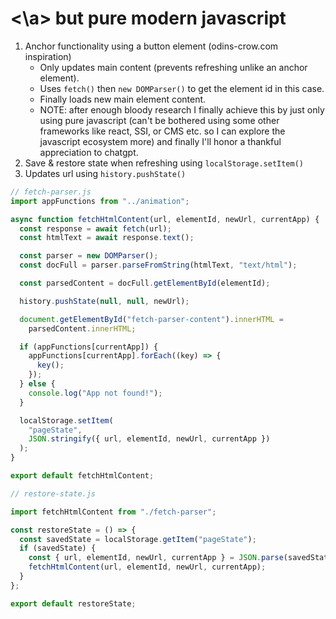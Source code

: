# <\a> but pure modern javascript 
1.  Anchor functionality using a button element (odins-crow.com inspiration)
	- Only updates main content (prevents refreshing unlike an anchor element).
	- Uses `fetch()` then `new DOMParser()` to get the element id in this case.
	- Finally loads new main element content.
	- NOTE: after enough bloody research I finally achieve this by just only using pure javascript (can't be bothered using some other frameworks like react, SSI, or CMS etc. so I can explore the javascript ecosystem more) and finally I'll honor a thankful appreciation to chatgpt.
 2. Save & restore state when refreshing using `localStorage.setItem()`
3. Updates url using `history.pushState()`

```javascript
// fetch-parser.js
import appFunctions from "../animation";

async function fetchHtmlContent(url, elementId, newUrl, currentApp) {
  const response = await fetch(url);
  const htmlText = await response.text();

  const parser = new DOMParser();
  const docFull = parser.parseFromString(htmlText, "text/html");

  const parsedContent = docFull.getElementById(elementId);

  history.pushState(null, null, newUrl);

  document.getElementById("fetch-parser-content").innerHTML =
    parsedContent.innerHTML;

  if (appFunctions[currentApp]) {
    appFunctions[currentApp].forEach((key) => {
      key();
    });
  } else {
    console.log("App not found!");
  }

  localStorage.setItem(
    "pageState",
    JSON.stringify({ url, elementId, newUrl, currentApp })
  );
}

export default fetchHtmlContent;
```

```javascript
// restore-state.js

import fetchHtmlContent from "./fetch-parser";

const restoreState = () => {
  const savedState = localStorage.getItem("pageState");
  if (savedState) {
    const { url, elementId, newUrl, currentApp } = JSON.parse(savedState);
    fetchHtmlContent(url, elementId, newUrl, currentApp);
  }
};

export default restoreState;
```

